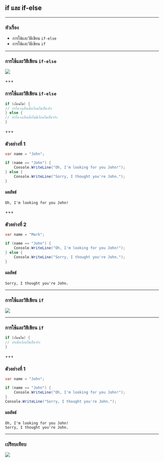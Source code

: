## if และ if-else

---

### หัวเรื่อง

- การใช้และวิธีเขียน `if-else`
- การใช้และวิธีเขียน `if`

---

### การใช้และวิธีเขียน `if-else`

![](https://scontent.fkkc2-1.fna.fbcdn.net/v/t1.15752-9/80364338_468173750506209_4044486942190993408_n.png?_nc_cat=104&_nc_ohc=_pQsrTEI53kAQmOOpDz0TJ3ZQueUvyYGmRxjMNbqauM3lzuiTiWKqXeIA&_nc_ht=scontent.fkkc2-1.fna&oh=0f85864b88c62e0daed12106f08d3316&oe=5EA9E437)

+++

### การใช้และวิธีเขียน `if-else`

```csharp
if (เงื่อนไข) {
// ทำในวงเล็บเมื่อเงื่อนไขเป็นจริง
} else {
// ทำในวงเล็บเมื่อไม่มีเงื่อนไขเป็นจริง
}
```

+++

### ตัวอย่างที่ 1

```csharp
var name = "John";

if (name == "John") {
	Console.WriteLine("Oh, I'm looking for you John!");
} else {
	Console.WriteLine("Sorry, I thought you're John.");
}
```

#### ผลลัพธ์

```text
Oh, I'm looking for you John!
```

+++

### ตัวอย่างที่ 2

```csharp
var name = "Mark";

if (name == "John") {
	Console.WriteLine("Oh, I'm looking for you John!");
} else {
	Console.WriteLine("Sorry, I thought you're John.");
}
```

#### ผลลัพธ์

```text
Sorry, I thought you're John.
```

---

### การใช้และวิธีเขียน `if` 
![](https://scontent.fkkc2-1.fna.fbcdn.net/v/t1.15752-9/80838713_2480832262185612_6068699028726480896_n.png?_nc_cat=105&_nc_ohc=BFgUt8A0w4wAQnrsUkr0Rf7KKEUwwVwtjGbaijNcEwisAoRrZfruTFGCA&_nc_ht=scontent.fkkc2-1.fna&oh=0e67b051df570583cf2f1027373f6a0f&oe=5E912530)

---

### การใช้และวิธีเขียน `if` 

```csharp
if (เงื่อนไข) {
// ทำเมื่อเงื่อนไขเป็นจริง
}
```

+++

### ตัวอย่างที่ 1

```csharp
var name = "John";

if (name == "John") {
	Console.WriteLine("Oh, I'm looking for you John!");
}
Console.WriteLine("Sorry, I thought you're John.");
```

#### ผลลัพธ์

```text
Oh, I'm looking for you John!
Sorry, I thought you're John.
```
---

### เปรียบเทียบ
![](https://scontent.fkkc2-1.fna.fbcdn.net/v/t1.15752-9/82266638_1197111010495309_287991962517110784_n.jpg?_nc_cat=106&_nc_ohc=gL4-Xr15_6UAQk5JkTOL6wVWKBT1xyyQL4gcgyM-WtONPw_vJMSuZWmCw&_nc_ht=scontent.fkkc2-1.fna&oh=bb8a58067b205b158399281306a5f527&oe=5E947EA2)